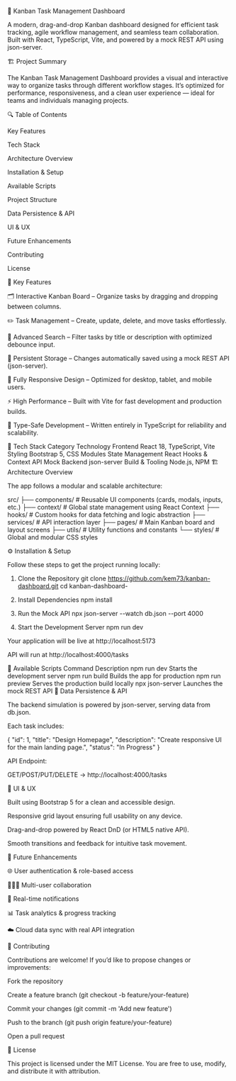 🧭 Kanban Task Management Dashboard

A modern, drag-and-drop Kanban dashboard designed for efficient task tracking, agile workflow management, and seamless team collaboration.
Built with React, TypeScript, Vite, and powered by a mock REST API using json-server.

🏗️ Project Summary

The Kanban Task Management Dashboard provides a visual and interactive way to organize tasks through different workflow stages.
It’s optimized for performance, responsiveness, and a clean user experience — ideal for teams and individuals managing projects.

🔍 Table of Contents

Key Features

Tech Stack

Architecture Overview

Installation & Setup

Available Scripts

Project Structure

Data Persistence & API

UI & UX

Future Enhancements

Contributing

License

🚀 Key Features

🗂️ Interactive Kanban Board – Organize tasks by dragging and dropping between columns.

✏️ Task Management – Create, update, delete, and move tasks effortlessly.

🔎 Advanced Search – Filter tasks by title or description with optimized debounce input.

💾 Persistent Storage – Changes automatically saved using a mock REST API (json-server).

📱 Fully Responsive Design – Optimized for desktop, tablet, and mobile users.

⚡ High Performance – Built with Vite for fast development and production builds.

🧠 Type-Safe Development – Written entirely in TypeScript for reliability and scalability.

🧰 Tech Stack
Category	Technology
Frontend	React 18, TypeScript, Vite
Styling	Bootstrap 5, CSS Modules
State Management	React Hooks & Context API
Mock Backend	json-server
Build & Tooling	Node.js, NPM
🏗️ Architecture Overview

The app follows a modular and scalable architecture:

src/
 ├── components/        # Reusable UI components (cards, modals, inputs, etc.)
 ├── context/           # Global state management using React Context
 ├── hooks/             # Custom hooks for data fetching and logic abstraction
 ├── services/          # API interaction layer
 ├── pages/             # Main Kanban board and layout screens
 ├── utils/             # Utility functions and constants
 └── styles/            # Global and modular CSS styles

⚙️ Installation & Setup

Follow these steps to get the project running locally:

1. Clone the Repository
git clone https://github.com/kem73/kanban-dashboard.git
cd kanban-dashboard-

2. Install Dependencies
npm install

3. Run the Mock API
npx json-server --watch db.json --port 4000

4. Start the Development Server
npm run dev


Your application will be live at http://localhost:5173

API will run at http://localhost:4000/tasks

🧩 Available Scripts
Command	Description
npm run dev	Starts the development server
npm run build	Builds the app for production
npm run preview	Serves the production build locally
npx json-server	Launches the mock REST API
🔄 Data Persistence & API

The backend simulation is powered by json-server, serving data from db.json.

Each task includes:

{
  "id": 1,
  "title": "Design Homepage",
  "description": "Create responsive UI for the main landing page.",
  "status": "In Progress"
}


API Endpoint:

GET/POST/PUT/DELETE → http://localhost:4000/tasks

🎨 UI & UX

Built using Bootstrap 5 for a clean and accessible design.

Responsive grid layout ensuring full usability on any device.

Drag-and-drop powered by React DnD (or HTML5 native API).

Smooth transitions and feedback for intuitive task movement.

🔮 Future Enhancements

🌐 User authentication & role-based access

🧑‍🤝‍🧑 Multi-user collaboration

🔔 Real-time notifications

📊 Task analytics & progress tracking

☁️ Cloud data sync with real API integration

🤝 Contributing

Contributions are welcome!
If you’d like to propose changes or improvements:

Fork the repository

Create a feature branch (git checkout -b feature/your-feature)

Commit your changes (git commit -m 'Add new feature')

Push to the branch (git push origin feature/your-feature)

Open a pull request

📜 License

This project is licensed under the MIT License.
You are free to use, modify, and distribute it with attribution.